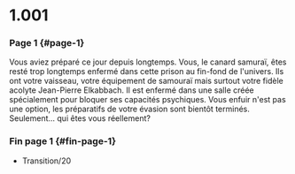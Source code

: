 # 1.001

### Page 1 {#page-1}

Vous aviez préparé ce jour depuis longtemps. Vous, le canard samuraï, êtes resté trop longtemps enfermé dans cette prison au fin-fond de l'univers. Ils ont votre vaisseau, votre équipement de samouraï mais surtout votre fidèle acolyte Jean-Pierre Elkabbach. Il est enfermé dans une salle créée spécialement pour bloquer ses capacités psychiques. Vous enfuir n'est pas une option, les préparatifs de votre évasion sont bientôt terminés. Seulement... qui êtes vous réellement?

### Fin page 1 {#fin-page-1}

* Transition/20

